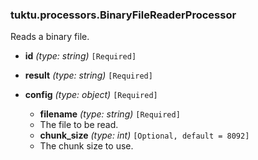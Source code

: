 ### tuktu.processors.BinaryFileReaderProcessor
Reads a binary file.

  * **id** *(type: string)* `[Required]`

  * **result** *(type: string)* `[Required]`

  * **config** *(type: object)* `[Required]`

    * **filename** *(type: string)* `[Required]`
    - The file to be read.

    * **chunk_size** *(type: int)* `[Optional, default = 8092]`
    - The chunk size to use.

